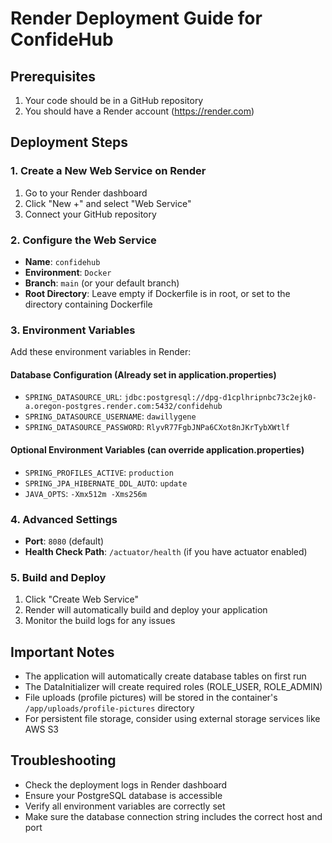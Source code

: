 # Render Deployment Guide for ConfideHub

## Prerequisites
1. Your code should be in a GitHub repository
2. You should have a Render account (https://render.com)

## Deployment Steps

### 1. Create a New Web Service on Render
1. Go to your Render dashboard
2. Click "New +" and select "Web Service"
3. Connect your GitHub repository

### 2. Configure the Web Service
- **Name**: `confidehub`
- **Environment**: `Docker`
- **Branch**: `main` (or your default branch)
- **Root Directory**: Leave empty if Dockerfile is in root, or set to the directory containing Dockerfile

### 3. Environment Variables
Add these environment variables in Render:

#### Database Configuration (Already set in application.properties)
- `SPRING_DATASOURCE_URL`: `jdbc:postgresql://dpg-d1cplhripnbc73c2ejk0-a.oregon-postgres.render.com:5432/confidehub`
- `SPRING_DATASOURCE_USERNAME`: `dawillygene`
- `SPRING_DATASOURCE_PASSWORD`: `RlyvR77FgbJNPa6CXot8nJKrTybXWtlf`

#### Optional Environment Variables (can override application.properties)
- `SPRING_PROFILES_ACTIVE`: `production`
- `SPRING_JPA_HIBERNATE_DDL_AUTO`: `update`
- `JAVA_OPTS`: `-Xmx512m -Xms256m`

### 4. Advanced Settings
- **Port**: `8080` (default)
- **Health Check Path**: `/actuator/health` (if you have actuator enabled)

### 5. Build and Deploy
1. Click "Create Web Service"
2. Render will automatically build and deploy your application
3. Monitor the build logs for any issues

## Important Notes
- The application will automatically create database tables on first run
- The DataInitializer will create required roles (ROLE_USER, ROLE_ADMIN)
- File uploads (profile pictures) will be stored in the container's `/app/uploads/profile-pictures` directory
- For persistent file storage, consider using external storage services like AWS S3

## Troubleshooting
- Check the deployment logs in Render dashboard
- Ensure your PostgreSQL database is accessible
- Verify all environment variables are correctly set
- Make sure the database connection string includes the correct host and port

